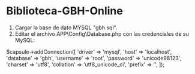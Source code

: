 # Biblioteca-GBH-Online

1) Cargar la base de dato MYSQL "gbh.sql".
2) Editar el archivo APP\Config\Database.php con las credenciales de su MySQL:

$capsule->addConnection([
    'driver' => 'mysql',
    'host' => 'localhost',
    'database' => 'gbh',
    'username' => 'root',
    'password' => 'unicode98123',
    'charset' => 'utf8',
    'collation' => 'utf8_unicode_ci',
    'prefix' => '',
]);
